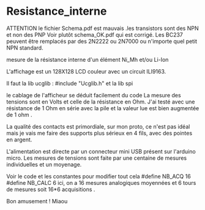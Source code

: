 # Resistance_interne
ATTENTION  le fichier Schema.pdf est mauvais .les transistors sont des NPN et non des PNP
Voir plutôt schema_OK.pdf qui est corrigé.
Les BC237 peuvent être remplacés par des 2N2222 ou 2N7000 ou n'importe quel petit NPN standard.

mesure de la résistance interne d'un élément Ni_Mh et/ou Li-Ion

L'affichage est un 128X128 LCD couleur avec un circuit ILI9163.

Il faut la lib ucglib    :  #include "Ucglib.h"
et la lib spi

le cablage de l'afficheur se déduit facilement du code 
La mesure des tensions sont en Volts et celle de la résistance en Ohm.
J'ai testé avec une résistance de 1 Ohm en série avec la pile et la valeur lue est bien augmentée
de 1 ohm .

La qualité des contacts est primordiale, sur mon proto, ce n'est pas idéal
mais je vais me faire des supports plus sérieux en 4 fils, avec des pointes en argent.

L'alimentation est directe par un connecteur mini USB présent sur l'arduino micro.
Les mesures de tensions sont faite par une centaine de mesures individuelles et un moyenage.

Voir le code et les constantes pour modifier tout cela
#define  NB_ACQ       	    16
#define  NB_CALC       	    6
ici, on a 16 mesures analogiques moyennées et 6 tours de mesures soit 16*6 acquisitions .

Bon amusement !
Miaou




